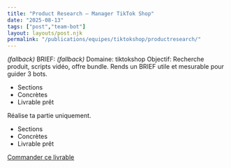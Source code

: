 ```yaml
---
title: "Product Research — Manager TikTok Shop"
date: "2025-08-13"
tags: ["post","team-bot"]
layout: layouts/post.njk
permalink: "/publications/equipes/tiktokshop/productresearch/"
---
```

*(fallback)* BRIEF:
*(fallback)* Domaine: tiktokshop
Objectif: Recherche produit, scripts vidéo, offre bundle.
Rends un BRIEF utile et mesurable pour guider 3 bots.

- Sections
- Concrètes
- Livrable prêt

Réalise ta partie uniquement.

- Sections
- Concrètes
- Livrable prêt

<p><a class="btn" href="https://pancarte.gumroad.com/l/tt-productresearch?checkout=true" target="_blank" rel="noopener">Commander ce livrable</a></p>
